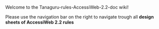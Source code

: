 Welcome to the Tanaguru-rules-AccessiWeb-2.2-doc wiki!

Please use the navigation bar on the right to navigate trough all **design sheets of AccessiWeb 2.2 rules**
